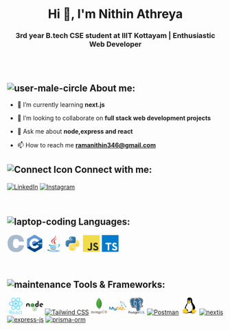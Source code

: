 <h1 align="center">Hi 👋, I'm Nithin Athreya</h1>
<h3 align="center">3rd year B.tech CSE student at IIIT Kottayam | Enthusiastic Web Developer</h3>

<!--<p align="left"> <img src="https://komarev.com/ghpvc/?username=nithinathreya20&label=Profile%20views&color=0e75b6&style=flat" alt="nithinathreya20" /> </p> -->
<br><br>
<h2 align='left'>
  <img width="48" height="48" src="https://img.icons8.com/stickers/100/user-male-circle.png" alt="user-male-circle"/>
  About me:
 </h2> 
 
- 🌱 I’m currently learning **next.js**

- 👯 I’m looking to collaborate on **full stack web development projects**

- 💬 Ask me about **node,express and react**

- 📫 How to reach me **ramanithin346@gmail.com**

<h2 align="left">
  <img width=48" height="48" src="https://img.icons8.com/stickers/100/share-2.png" alt="Connect Icon"/>
  Connect with me:
</h2>
<p align="left">
  <a href="https://linkedin.com/in/nithinathreya20" target="_blank">
    <img align="center" src="https://raw.githubusercontent.com/rahuldkjain/github-profile-readme-generator/master/src/images/icons/Social/linked-in-alt.svg" alt="LinkedIn" height="30" width="40" /></a>
  <a href="https://www.instagram.com/nih_tin/" target="_blank">
    <img align="center" src="https://raw.githubusercontent.com/rahuldkjain/github-profile-readme-generator/master/src/images/icons/Social/instagram.svg" alt="Instagram" height="30" width="40" /></a>
</p>
<br>

<h2 align="left">
  <img width="48" height="48" src="https://img.icons8.com/stickers/100/laptop-coding.png" alt="laptop-coding"/>
  Languages:
</h2>
<p align="left">
  <a href="https://www.cprogramming.com/" target="_blank"><img src="https://raw.githubusercontent.com/devicons/devicon/master/icons/c/c-original.svg" alt="C" width="40" height="40"/></a>
  <a href="https://www.w3schools.com/cpp/" target="_blank"><img src="https://raw.githubusercontent.com/devicons/devicon/master/icons/cplusplus/cplusplus-original.svg" alt="C++" width="40" height="40"/></a>
  <a href="https://www.java.com" target="_blank"><img src="https://raw.githubusercontent.com/devicons/devicon/master/icons/java/java-original.svg" alt="Java" width="40" height="40"/></a>
  <a href="https://www.python.org" target="_blank"><img src="https://raw.githubusercontent.com/devicons/devicon/master/icons/python/python-original.svg" alt="Python" width="40" height="40"/></a>
  <a href="https://developer.mozilla.org/en-US/docs/Web/JavaScript" target="_blank"><img src="https://raw.githubusercontent.com/devicons/devicon/master/icons/javascript/javascript-original.svg" alt="JavaScript" width="40" height="40"/></a>
  <a href="https://www.typescriptlang.org/" target="_blank"><img src="https://raw.githubusercontent.com/devicons/devicon/master/icons/typescript/typescript-original.svg" alt="TypeScript" width="40" height="40"/></a>
</p>
<br>

<h2 align="left">
  <img width="48" height="48" src="https://img.icons8.com/stickers/100/maintenance.png" alt="maintenance"/>
  Tools & Frameworks:
</h2>
<p align="left">
  <a href="https://reactjs.org/" target="_blank"><img src="https://raw.githubusercontent.com/devicons/devicon/master/icons/react/react-original-wordmark.svg" alt="React" width="40" height="40"/></a>
  <a href="https://nodejs.org" target="_blank"><img src="https://raw.githubusercontent.com/devicons/devicon/master/icons/nodejs/nodejs-original-wordmark.svg" alt="Node.js" width="40" height="40"/></a>
  <a href="https://tailwindcss.com/" target="_blank"><img src="https://www.vectorlogo.zone/logos/tailwindcss/tailwindcss-icon.svg" alt="Tailwind CSS" width="40" height="40"/></a>
  <a href="https://www.mongodb.com/" target="_blank"><img src="https://raw.githubusercontent.com/devicons/devicon/master/icons/mongodb/mongodb-original-wordmark.svg" alt="MongoDB" width="40" height="40"/></a>
  <a href="https://www.mysql.com/" target="_blank"><img src="https://raw.githubusercontent.com/devicons/devicon/master/icons/mysql/mysql-original-wordmark.svg" alt="MySQL" width="40" height="40"/></a>
  <a href="https://www.postgresql.org" target="_blank"><img src="https://raw.githubusercontent.com/devicons/devicon/master/icons/postgresql/postgresql-original-wordmark.svg" alt="PostgreSQL" width="40" height="40"/></a>
  <a href="https://postman.com" target="_blank"><img src="https://www.vectorlogo.zone/logos/getpostman/getpostman-icon.svg" alt="Postman" width="40" height="40"/></a>
  <a href="https://www.linux.org/" target="_blank"><img src="https://raw.githubusercontent.com/devicons/devicon/master/icons/linux/linux-original.svg" alt="Linux" width="40" height="40"/></a>
    <a href="https://nextjs.org/" target="_blank"><img width="48" height="48" src="https://img.icons8.com/fluency/48/nextjs.png" alt="nextjs"/></a>
    <a href="https://expressjs.com" target="_blank"><img width="48" height="48" src="https://img.icons8.com/tiny-bold/48/express-js.png" alt="express-js"/></a>
  <a href="https://www.prisma.io" target="_blank"><img width="48" height="48" src="https://img.icons8.com/fluency/48/prisma-orm.png" alt="prisma-orm"/></a>
</p>
<br>


